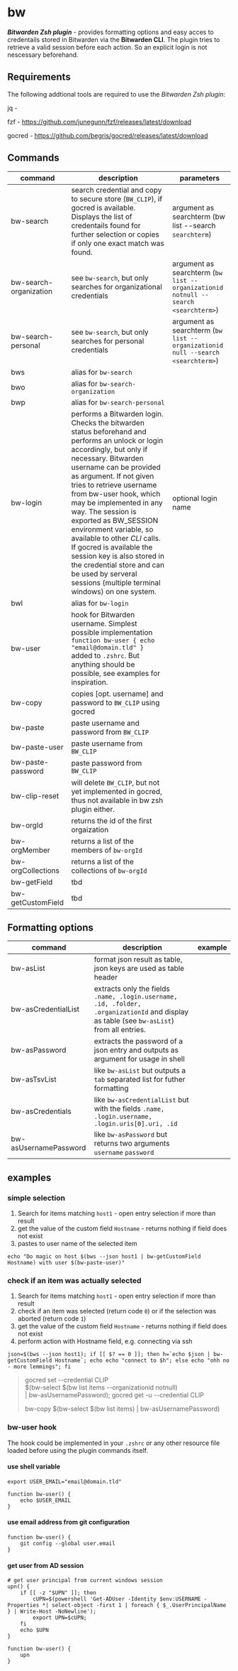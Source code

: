 # bw
_**Bitwarden Zsh plugin**_ - provides formatting options and easy acces to credentails stored in Bitwarden via the **Bitwarden CLI**.
The plugin tries to retrieve a valid session before each action. So an explicit login is not nescessary beforehand.

## Requirements
The following addtional tools are required to use the _Bitwarden Zsh plugin_:

jq - 

fzf - https://github.com/junegunn/fzf/releases/latest/download 

gocred - https://github.com/begris/gocred/releases/latest/download 

## Commands

| command | description | parameters
| --- | --- | --- |
| bw-search | search credential and copy to secure store (`BW_CLIP`), if gocred is available. Displays the list of credentails found for further selection or copies if only one exact match was found. | argument as searchterm (bw list --search `searchterm`) |
| bw-search-organization | see `bw-search`, but only searches for organizational credentials | argument as searchterm (`bw list --organizationid notnull --search <searchterm>`) |
| bw-search-personal | see `bw-search`, but only searches for personal credentials | argument as searchterm (`bw list --organizationid null --search <searchterm>`) |
| bws | alias for `bw-search` |  |
| bwo | alias for `bw-search-organization` |  |
| bwp | alias for `bw-search-personal` |  |
| bw-login | performs a Bitwarden login. Checks the bitwarden status beforehand and performs an unlock or login accordingly, but only if necessary. Bitwarden username can be provided as argument. If not given tries to retrieve username from bw-user hook, which may be implemented in any way. The session is exported as BW_SESSION environment variable, so available to other _CLI_ calls. If gocred is available the session key is also stored in the credential store and can be used by serveral sessions (multiple terminal windows) on one system. | optional login name |
| bwl | alias for `bw-login` |  |
| bw-user | hook for Bitwarden username. Simplest possible implementation `function bw-user { echo "email@domain.tld" }` added to `.zshrc`. But anything should be possible, see examples for inspiration. |  |
| bw-copy | copies [opt. username] and password to `BW_CLIP` using gocred |  |
| bw-paste | paste username and password from `BW_CLIP` |  |
| bw-paste-user | paste username from `BW_CLIP` |  |
| bw-paste-password | paste password from `BW_CLIP` |  |
| bw-clip-reset | will delete `BW_CLIP`, but not yet implemented in gocred, thus not available in bw zsh plugin either. |  |
| bw-orgId | returns the id of the first orgaization |  |
| bw-orgMember | returns a list of the members of `bw-orgId` |  |
| bw-orgCollections | returns a list of the collections of `bw-orgId` |  |
| bw-getField | tbd |  |
| bw-getCustomField | tbd |  |

## Formatting options

| command | description | example |
| --- | --- | --- |
| bw-asList | format json result as table, json keys are used as table header |  |
| bw-asCredentialList | extracts only the fields `.name, .login.username, .id, .folder, .organizationId` and display as table (see `bw-asList`) from all entries. |  |
| bw-asPassword | extracts the password of a json entry and outputs as argument for usage in shell |  |
| bw-asTsvList | like `bw-asList` but outputs a `tab` separated list for futher formatting  |  |
| bw-asCredentials | like `bw-asCredentialList` but with the fields `.name, .login.username, .login.uris[0].uri, .id` |  |
| bw-asUsernamePassword | like `bw-asPassword` but returns two arguments `username` `password` |  |

## examples

### simple selection
1. Search for items matching `host1` - open entry selection if more than result
2. get the value of the custom field `Hostname` - returns nothing if field does not exist
3. pastes to user name of the selected item
```shell
echo "Do magic on host $(bws --json host1 | bw-getCustomField Hostname) with user $(bw-paste-user)"
```

### check if an item was actually selected
1. Search for items matching `host1` - open entry selection if more than result
2. check if an item was selected (return code `0`) or if the selection was aborted (return code `1`)
3. get the value of the custom field `Hostname` - returns nothing if field does not exist
4. perform action with Hostname field, e.g. connecting via ssh
```shell
json=$(bws --json host1); if [[ $? == 0 ]]; then h=`echo $json | bw-getCustomField Hostname`; echo echo "connect to $h"; else echo "ohh no - more lemmings"; fi
```

> gocred set --credential CLIP \
> $(bw-select $(bw list items --organizationid notnull) \
>  | bw-asUsernamePassword); gocred get -u --credential CLIP
>
>  bw-copy $(bw-select $(bw list items) | bw-asUsernamePassword)

### bw-user hook
The hook could be implemented in your `.zshrc` or any other resource file loaded before using the plugin commands itself.

#### use shell variable
```shell
export USER_EMAIL="email@domain.tld"

function bw-user() {
	echo $USER_EMAIL
}
```

#### use email address from git configuration
```shell
function bw-user() {
	git config --global user.email
}
```

#### get user from AD session
```shell
# get user principal from current windows session
upn() {
    if [[ -z "$UPN" ]]; then
        cUPN=$(powershell 'Get-ADUser -Identity $env:USERNAME -Properties *| select-object -first 1 | foreach { $_.UserPrincipalName } | Write-Host -NoNewline');
        export UPN=$cUPN;
    fi
    echo $UPN
}

function bw-user() {
    upn
}
```